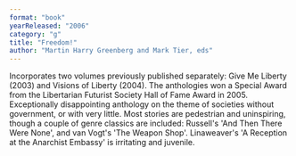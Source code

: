 ```yaml
---
format: "book"
yearReleased: "2006"
category: "g"
title: "Freedom!"
author: "Martin Harry Greenberg and Mark Tier, eds"
---
```

Incorporates two volumes previously published separately:  Give Me Liberty (2003) and Visions of Liberty (2004). The  anthologies won a Special Award from the Libertarian Futurist Society Hall of  Fame Award in 2005.
 
Exceptionally  disappointing anthology on the theme of societies without government, or with  very little. Most stories are pedestrian and uninspiring, though a couple of  genre classics are included: Russell's 'And Then There Were None', and van  Vogt's 'The Weapon Shop'. Linaweaver's 'A Reception at the Anarchist Embassy' is  irritating and juvenile.
  
